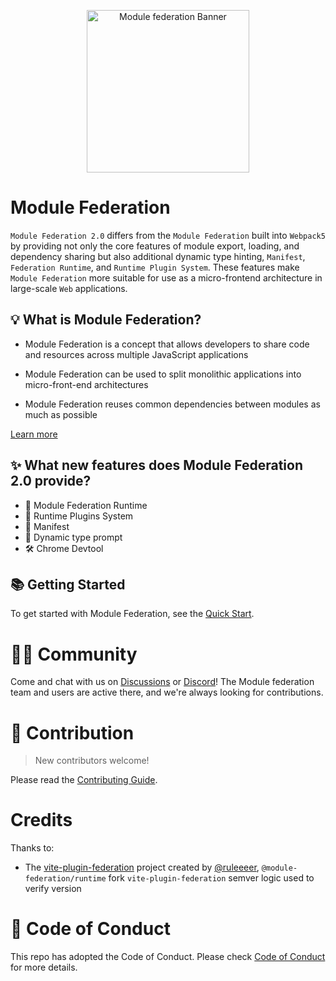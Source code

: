 <p align="center">
  <img alt="Module federation Banner"  width="260" src="https://github.com/module-federation/universe/assets/27547179/11234712-40fc-4696-a7fd-16e0c631005a">
</p>

# Module Federation

`Module Federation 2.0` differs from the `Module Federation` built into `Webpack5` by providing not only the core features of module export, loading, and dependency sharing but also additional dynamic type hinting, `Manifest`, `Federation Runtime`, and `Runtime Plugin System`. These features make `Module Federation` more suitable for use as a micro-frontend architecture in large-scale `Web` applications.

## 💡 What is Module Federation?

- Module Federation is a concept that allows developers to share code and resources across multiple JavaScript applications

- Module Federation can be used to split monolithic applications into micro-front-end architectures

- Module Federation reuses common dependencies between modules as much as possible

[Learn more](https://module-federation.io/)

## ✨ What new features does Module Federation 2.0 provide?

* 🎨 Module Federation Runtime
* 🧩 Runtime Plugins System
* 📝 Manifest
* 🚀 Dynamic type prompt
* 🛠️ Chrome Devtool

## 📚 Getting Started

To get started with Module Federation, see the [Quick Start](https://module-federation.io/guide/start/quick-start.html).


# 🧑‍💻 Community

Come and chat with us on [Discussions](https://github.com/module-federation/universe/discussions) or [Discord](https://discord.gg/n69NnT3ACV)! The Module federation team and users are active there, and we're always looking for contributions.

# 🤝 Contribution

> New contributors welcome!

Please read the [Contributing Guide](https://github.com/module-federation/universe/blob/main/CONTRIBUTING.md).

# Credits

Thanks to:

- The [vite-plugin-federation](https://github.com/originjs/vite-plugin-federation) project created by [@ruleeeer](https://github.com/ruleeeer), `@module-federation/runtime` fork `vite-plugin-federation` semver logic used to verify version

# 🙌 Code of Conduct

This repo has adopted the Code of Conduct. Please check [Code of Conduct](./CODE_OF_CONDUCT.md) for more details.

